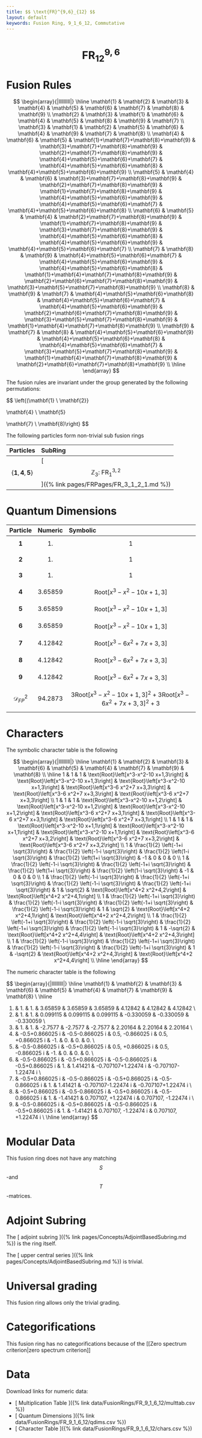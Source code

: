 ```yaml
---
title: $$ \text{FR}^{9,6}_{12} $$
layout: default
keywords: Fusion Ring, 9_1_6_12, Commutative
---
```

# $$ \text{FR}^{9,6}_{12} $$


# Fusion Rules

$$
\begin{array}{|lllllllll|}
\hline
 \mathbf{1} & \mathbf{2} & \mathbf{3} & \mathbf{4} & \mathbf{5} & \mathbf{6} & \mathbf{7} & \mathbf{8} & \mathbf{9} \\
 \mathbf{2} & \mathbf{3} & \mathbf{1} & \mathbf{6} & \mathbf{4} & \mathbf{5} & \mathbf{8} & \mathbf{9} & \mathbf{7} \\
 \mathbf{3} & \mathbf{1} & \mathbf{2} & \mathbf{5} & \mathbf{6} & \mathbf{4} & \mathbf{9} & \mathbf{7} & \mathbf{8} \\
 \mathbf{4} & \mathbf{6} & \mathbf{5} & \mathbf{1}+\mathbf{7}+\mathbf{8}+\mathbf{9} & \mathbf{3}+\mathbf{7}+\mathbf{8}+\mathbf{9} & \mathbf{2}+\mathbf{7}+\mathbf{8}+\mathbf{9} & \mathbf{4}+\mathbf{5}+\mathbf{6}+\mathbf{7} & \mathbf{4}+\mathbf{5}+\mathbf{6}+\mathbf{8} & \mathbf{4}+\mathbf{5}+\mathbf{6}+\mathbf{9} \\
 \mathbf{5} & \mathbf{4} & \mathbf{6} & \mathbf{3}+\mathbf{7}+\mathbf{8}+\mathbf{9} & \mathbf{2}+\mathbf{7}+\mathbf{8}+\mathbf{9} & \mathbf{1}+\mathbf{7}+\mathbf{8}+\mathbf{9} & \mathbf{4}+\mathbf{5}+\mathbf{6}+\mathbf{9} & \mathbf{4}+\mathbf{5}+\mathbf{6}+\mathbf{7} & \mathbf{4}+\mathbf{5}+\mathbf{6}+\mathbf{8} \\
 \mathbf{6} & \mathbf{5} & \mathbf{4} & \mathbf{2}+\mathbf{7}+\mathbf{8}+\mathbf{9} & \mathbf{1}+\mathbf{7}+\mathbf{8}+\mathbf{9} & \mathbf{3}+\mathbf{7}+\mathbf{8}+\mathbf{9} & \mathbf{4}+\mathbf{5}+\mathbf{6}+\mathbf{8} & \mathbf{4}+\mathbf{5}+\mathbf{6}+\mathbf{9} & \mathbf{4}+\mathbf{5}+\mathbf{6}+\mathbf{7} \\
 \mathbf{7} & \mathbf{8} & \mathbf{9} & \mathbf{4}+\mathbf{5}+\mathbf{6}+\mathbf{7} & \mathbf{4}+\mathbf{5}+\mathbf{6}+\mathbf{9} & \mathbf{4}+\mathbf{5}+\mathbf{6}+\mathbf{8} & \mathbf{1}+\mathbf{4}+\mathbf{7}+\mathbf{8}+\mathbf{9} & \mathbf{2}+\mathbf{6}+\mathbf{7}+\mathbf{8}+\mathbf{9} & \mathbf{3}+\mathbf{5}+\mathbf{7}+\mathbf{8}+\mathbf{9} \\
 \mathbf{8} & \mathbf{9} & \mathbf{7} & \mathbf{4}+\mathbf{5}+\mathbf{6}+\mathbf{8} & \mathbf{4}+\mathbf{5}+\mathbf{6}+\mathbf{7} & \mathbf{4}+\mathbf{5}+\mathbf{6}+\mathbf{9} & \mathbf{2}+\mathbf{6}+\mathbf{7}+\mathbf{8}+\mathbf{9} & \mathbf{3}+\mathbf{5}+\mathbf{7}+\mathbf{8}+\mathbf{9} & \mathbf{1}+\mathbf{4}+\mathbf{7}+\mathbf{8}+\mathbf{9} \\
 \mathbf{9} & \mathbf{7} & \mathbf{8} & \mathbf{4}+\mathbf{5}+\mathbf{6}+\mathbf{9} & \mathbf{4}+\mathbf{5}+\mathbf{6}+\mathbf{8} & \mathbf{4}+\mathbf{5}+\mathbf{6}+\mathbf{7} & \mathbf{3}+\mathbf{5}+\mathbf{7}+\mathbf{8}+\mathbf{9} & \mathbf{1}+\mathbf{4}+\mathbf{7}+\mathbf{8}+\mathbf{9} & \mathbf{2}+\mathbf{6}+\mathbf{7}+\mathbf{8}+\mathbf{9} \\
\hline
\end{array}
$$


The fusion rules are invariant under the group generated by the following permutations:

$$ \left\{(\mathbf{1} \ \mathbf{2}}

 \mathbf{4} \ \mathbf{5}

 \mathbf{7} \ \mathbf{8)\right\} $$


The following particles form non-trivial sub fusion rings

| Particles | SubRing |
| :------ | :------ |
| $$ \{\mathbf{1},\mathbf{4},\mathbf{5}\} $$ | [ $$ \mathbb{Z}_3:\ \text{FR}^{3,2}_{1} $$ ]({% link pages/FRPages/FR_3_1_2_1.md %}) |


# Quantum Dimensions

| Particle | Numeric | Symbolic |
| :------ | :------ | :------ |
| $$ \mathbf{1} $$ | $$ 1. $$ | $$ 1 $$ |
| $$ \mathbf{2} $$ | $$ 1. $$ | $$ 1 $$ |
| $$ \mathbf{3} $$ | $$ 1. $$ | $$ 1 $$ |
| $$ \mathbf{4} $$ | $$ 3.65859 $$ | $$ \text{Root}\left[x^3-x^2-10 x+1,3\right] $$ |
| $$ \mathbf{5} $$ | $$ 3.65859 $$ | $$ \text{Root}\left[x^3-x^2-10 x+1,3\right] $$ |
| $$ \mathbf{6} $$ | $$ 3.65859 $$ | $$ \text{Root}\left[x^3-x^2-10 x+1,3\right] $$ |
| $$ \mathbf{7} $$ | $$ 4.12842 $$ | $$ \text{Root}\left[x^3-6 x^2+7 x+3,3\right] $$ |
| $$ \mathbf{8} $$ | $$ 4.12842 $$ | $$ \text{Root}\left[x^3-6 x^2+7 x+3,3\right] $$ |
| $$ \mathbf{9} $$ | $$ 4.12842 $$ | $$ \text{Root}\left[x^3-6 x^2+7 x+3,3\right] $$ |
| $$ \mathcal{D}_{FP}^2 $$ | $$ 94.2873 $$ | $$ 3 \text{Root}\left[x^3-x^2-10 x+1,3\right]^2+3 \text{Root}\left[x^3-6 x^2+7 x+3,3\right]^2+3 $$ |

# Characters

The symbolic character table is the following

$$
\begin{array}{|lllllllll|}
\hline
 \mathbf{1} & \mathbf{2} & \mathbf{3} & \mathbf{6} & \mathbf{5} & \mathbf{4} & \mathbf{7} & \mathbf{9} & \mathbf{8} \\
\hline
 1 & 1 & 1 & \text{Root}\left[x^3-x^2-10 x+1,3\right] & \text{Root}\left[x^3-x^2-10 x+1,3\right] & \text{Root}\left[x^3-x^2-10 x+1,3\right] & \text{Root}\left[x^3-6 x^2+7 x+3,3\right] & \text{Root}\left[x^3-6 x^2+7 x+3,3\right] & \text{Root}\left[x^3-6 x^2+7 x+3,3\right] \\
 1 & 1 & 1 & \text{Root}\left[x^3-x^2-10 x+1,2\right] & \text{Root}\left[x^3-x^2-10 x+1,2\right] & \text{Root}\left[x^3-x^2-10 x+1,2\right] & \text{Root}\left[x^3-6 x^2+7 x+3,1\right] & \text{Root}\left[x^3-6 x^2+7 x+3,1\right] & \text{Root}\left[x^3-6 x^2+7 x+3,1\right] \\
 1 & 1 & 1 & \text{Root}\left[x^3-x^2-10 x+1,1\right] & \text{Root}\left[x^3-x^2-10 x+1,1\right] & \text{Root}\left[x^3-x^2-10 x+1,1\right] & \text{Root}\left[x^3-6 x^2+7 x+3,2\right] & \text{Root}\left[x^3-6 x^2+7 x+3,2\right] & \text{Root}\left[x^3-6 x^2+7 x+3,2\right] \\
 1 & \frac{1}{2} \left(-1+i \sqrt{3}\right) & \frac{1}{2} \left(-1-i \sqrt{3}\right) & \frac{1}{2} \left(1-i \sqrt{3}\right) & \frac{1}{2} \left(1+i \sqrt{3}\right) & -1 & 0 & 0 & 0 \\
 1 & \frac{1}{2} \left(-1-i \sqrt{3}\right) & \frac{1}{2} \left(-1+i \sqrt{3}\right) & \frac{1}{2} \left(1+i \sqrt{3}\right) & \frac{1}{2} \left(1-i \sqrt{3}\right) & -1 & 0 & 0 & 0 \\
 1 & \frac{1}{2} \left(-1-i \sqrt{3}\right) & \frac{1}{2} \left(-1+i \sqrt{3}\right) & \frac{1}{2} \left(-1-i \sqrt{3}\right) & \frac{1}{2} \left(-1+i \sqrt{3}\right) & 1 & \sqrt{2} & \text{Root}\left[x^4+2 x^2+4,2\right] & \text{Root}\left[x^4+2 x^2+4,1\right] \\
 1 & \frac{1}{2} \left(-1+i \sqrt{3}\right) & \frac{1}{2} \left(-1-i \sqrt{3}\right) & \frac{1}{2} \left(-1+i \sqrt{3}\right) & \frac{1}{2} \left(-1-i \sqrt{3}\right) & 1 & \sqrt{2} & \text{Root}\left[x^4+2 x^2+4,1\right] & \text{Root}\left[x^4+2 x^2+4,2\right] \\
 1 & \frac{1}{2} \left(-1+i \sqrt{3}\right) & \frac{1}{2} \left(-1-i \sqrt{3}\right) & \frac{1}{2} \left(-1+i \sqrt{3}\right) & \frac{1}{2} \left(-1-i \sqrt{3}\right) & 1 & -\sqrt{2} & \text{Root}\left[x^4+2 x^2+4,4\right] & \text{Root}\left[x^4+2 x^2+4,3\right] \\
 1 & \frac{1}{2} \left(-1-i \sqrt{3}\right) & \frac{1}{2} \left(-1+i \sqrt{3}\right) & \frac{1}{2} \left(-1-i \sqrt{3}\right) & \frac{1}{2} \left(-1+i \sqrt{3}\right) & 1 & -\sqrt{2} & \text{Root}\left[x^4+2 x^2+4,3\right] & \text{Root}\left[x^4+2 x^2+4,4\right] \\
\hline
\end{array}
$$

The numeric character table is the following

$$
\begin{array}{|lllllllll|}
\hline
 \mathbf{1} & \mathbf{2} & \mathbf{3} & \mathbf{6} & \mathbf{5} & \mathbf{4} & \mathbf{7} & \mathbf{9} & \mathbf{8} \\
\hline
 1. & 1. & 1. & 3.65859 & 3.65859 & 3.65859 & 4.12842 & 4.12842 & 4.12842 \\
 1. & 1. & 1. & 0.099115 & 0.099115 & 0.099115 & -0.330059 & -0.330059 & -0.330059 \\
 1. & 1. & 1. & -2.7577 & -2.7577 & -2.7577 & 2.20164 & 2.20164 & 2.20164 \\
 1. & -0.5+0.866025 i & -0.5-0.866025 i & 0.5\, -0.866025 i & 0.5\, +0.866025 i & -1. & 0. & 0. & 0. \\
 1. & -0.5-0.866025 i & -0.5+0.866025 i & 0.5\, +0.866025 i & 0.5\, -0.866025 i & -1. & 0. & 0. & 0. \\
 1. & -0.5-0.866025 i & -0.5+0.866025 i & -0.5-0.866025 i & -0.5+0.866025 i & 1. & 1.41421 & -0.707107+1.22474 i & -0.707107-1.22474 i \\
 1. & -0.5+0.866025 i & -0.5-0.866025 i & -0.5+0.866025 i & -0.5-0.866025 i & 1. & 1.41421 & -0.707107-1.22474 i & -0.707107+1.22474 i \\
 1. & -0.5+0.866025 i & -0.5-0.866025 i & -0.5+0.866025 i & -0.5-0.866025 i & 1. & -1.41421 & 0.707107\, +1.22474 i & 0.707107\, -1.22474 i \\
 1. & -0.5-0.866025 i & -0.5+0.866025 i & -0.5-0.866025 i & -0.5+0.866025 i & 1. & -1.41421 & 0.707107\, -1.22474 i & 0.707107\, +1.22474 i \\
\hline
\end{array}
$$

# Modular Data

This fusion ring does not have any matching $$ S $$-and $$ T $$-matrices.

# Adjoint Subring

The [ adjoint subring ]({% link pages/Concepts/AdjointBasedSubring.md %}) is the ring itself.

The [ upper central series ]({% link pages/Concepts/AdjointBasedSubring.md %}) is trivial.

# Universal grading

This fusion ring allows only the trivial grading.

# Categorifications

This fusion ring has no categorifications because of the [[Zero spectrum criterion|zero spectrum criterion]]

# Data

Download links for numeric data:

* [ Multiplication Table ]({% link data/FusionRings/FR_9_1_6_12/multtab.csv %})
* [ Quantum Dimensions ]({% link data/FusionRings/FR_9_1_6_12/qdims.csv %})
* [ Character Table ]({% link data/FusionRings/FR_9_1_6_12/chars.csv %})